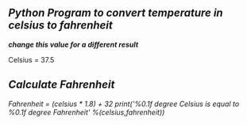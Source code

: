## ***Python Program to convert temperature in celsius to fahrenheit***

 ***change this value for a different result***

Celsius = 37.5

## *Calculate Fahrenheit*

*Fahrenheit = (celsius * 1.8) + 32*
*print('%0.1f degree Celsius is equal to %0.1f degree Fahrenheit' %(celsius,fahrenheit))*
